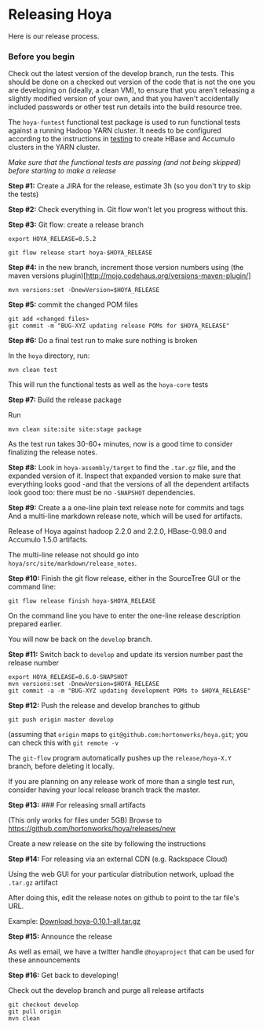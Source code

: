 <!---
~~ Licensed under the Apache License, Version 2.0 (the "License");
~~ you may not use this file except in compliance with the License.
~~ You may obtain a copy of the License at
~~
~~   http://www.apache.org/licenses/LICENSE-2.0
~~
~~ Unless required by applicable law or agreed to in writing, software
~~ distributed under the License is distributed on an "AS IS" BASIS,
~~ WITHOUT WARRANTIES OR CONDITIONS OF ANY KIND, either express or implied.
~~ See the License for the specific language governing permissions and
~~ limitations under the License. See accompanying LICENSE file.
-->


# Releasing Hoya

Here is our release process.

### Before you begin

Check out the latest version of the develop branch,
run the tests. This should be done on a checked out
version of the code that is not the one you are developing on
(ideally, a clean VM), to ensure that you aren't releasing a slightly
modified version of your own, and that you haven't accidentally
included passwords or other test run details into the build resource
tree.

The `hoya-funtest` functional test package is used to run functional
tests against a running Hadoop YARN cluster. It needs to be configured
according to the instructions in [testing](testing.html) to
create HBase and Accumulo clusters in the YARN cluster.

*Make sure that the functional tests are passing (and not being skipped) before
starting to make a release*



**Step #1:** Create a JIRA for the release, estimate 3h
(so you don't try to skip the tests)

**Step #2:** Check everything in. Git flow won't let you progress without this.

**Step #3:** Git flow: create a release branch

    export HOYA_RELEASE=0.5.2
    
    git flow release start hoya-$HOYA_RELEASE

**Step #4:** in the new branch, increment those version numbers using (the maven
versions plugin)[http://mojo.codehaus.org/versions-maven-plugin/]

    mvn versions:set -DnewVersion=$HOYA_RELEASE


**Step #5:** commit the changed POM files
  
    git add <changed files>
    git commit -m "BUG-XYZ updating release POMs for $HOYA_RELEASE"

  
**Step #6:** Do a final test run to make sure nothing is broken

In the `hoya` directory, run:

    mvn clean test

This will run the functional tests as well as the `hoya-core` tests


**Step #7:** Build the release package

Run
    
    mvn clean site:site site:stage package 

As the test run takes 30-60+ minutes, now is a good time to consider
finalizing the release notes.


**Step #8:** Look in `hoya-assembly/target` to find the `.tar.gz` file, and the
expanded version of it. Inspect that expanded version to make sure that
everything looks good -and that the versions of all the dependent artifacts
look good too: there must be no `-SNAPSHOT` dependencies.


**Step #9:** Create a a one-line plain text release note for commits and tags
And a multi-line markdown release note, which will be used for artifacts.


Release of Hoya against hadoop 2.2.0 and 2.2.0, HBase-0.98.0 and Accumulo 1.5.0 artifacts. 

The multi-line release not should go into `hoya/src/site/markdown/release_notes`.

**Step #10:** Finish the git flow release, either in the SourceTree GUI or
the command line:

    
    git flow release finish hoya-$HOYA_RELEASE
    

On the command line you have to enter the one-line release description
prepared earlier.

You will now be back on the `develop` branch.

**Step #11:** Switch back to `develop` and update its version number past
the release number


    export HOYA_RELEASE=0.6.0-SNAPSHOT
    mvn versions:set -DnewVersion=$HOYA_RELEASE
    git commit -a -m "BUG-XYZ updating development POMs to $HOYA_RELEASE"

**Step #12:** Push the release and develop branches to github 

    git push origin master develop 

(assuming that `origin` maps to `git@github.com:hortonworks/hoya.git`;
 you can check this with `git remote -v`


The `git-flow` program automatically pushes up the `release/hoya-X.Y` branch,
before deleting it locally.

If you are planning on any release work of more than a single test run,
consider having your local release branch track the master.


**Step #13:** ### For releasing small artifacts

(This only works for files under 5GB)
Browse to https://github.com/hortonworks/hoya/releases/new

Create a new release on the site by following the instructions


**Step #14:**  For releasing via an external CDN (e.g. Rackspace Cloud)

Using the web GUI for your particular distribution network, upload the
`.tar.gz` artifact

After doing this, edit the release notes on github to point to the
tar file's URL.

Example: 
    [Download hoya-0.10.1-all.tar.gz](http://dffeaef8882d088c28ff-185c1feb8a981dddd593a05bb55b67aa.r18.cf1.rackcdn.com/hoya-0.10.1-all.tar.gz)

**Step #15:** Announce the release 

As well as email, we have a twitter handle `@hoyaproject` that can be used
for these announcements

**Step #16:** Get back to developing!

Check out the develop branch and purge all release artifacts

    git checkout develop
    git pull origin
    mvn clean
    
